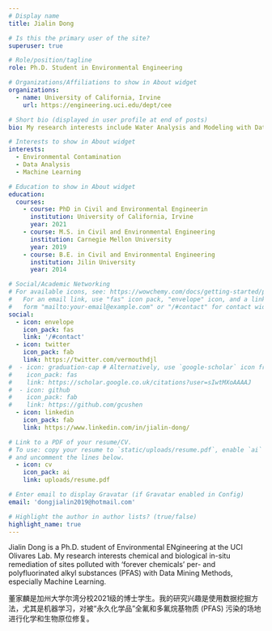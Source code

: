 ```yaml
---
# Display name
title: Jialin Dong

# Is this the primary user of the site?
superuser: true

# Role/position/tagline
role: Ph.D. Student in Environmental Engineering 

# Organizations/Affiliations to show in About widget
organizations:
  - name: University of California, Irvine 
    url: https://engineering.uci.edu/dept/cee

# Short bio (displayed in user profile at end of posts)
bio: My research interests include Water Analysis and Modeling with Data Mining Methods, especially Machine Learning. 

# Interests to show in About widget
interests:
  - Environmental Contamination
  - Data Analysis
  - Machine Learning

# Education to show in About widget
education:
  courses:
    - course: PhD in Civil and Environmental Engineerin
      institution: University of California, Irvine
      year: 2021
    - course: M.S. in Civil and Environmental Engineering
      institution: Carnegie Mellon University
      year: 2019
    - course: B.E. in Civil and Environmental Engineering
      institution: Jilin University
      year: 2014

# Social/Academic Networking
# For available icons, see: https://wowchemy.com/docs/getting-started/page-builder/#icons
#   For an email link, use "fas" icon pack, "envelope" icon, and a link in the
#   form "mailto:your-email@example.com" or "/#contact" for contact widget.
social:
  - icon: envelope
    icon_pack: fas
    link: '/#contact'
  - icon: twitter
    icon_pack: fab
    link: https://twitter.com/vermouthdjl
#  - icon: graduation-cap # Alternatively, use `google-scholar` icon from `ai` icon pack
#    icon_pack: fas
#    link: https://scholar.google.co.uk/citations?user=sIwtMXoAAAAJ
#  - icon: github
#    icon_pack: fab
#    link: https://github.com/gcushen
  - icon: linkedin
    icon_pack: fab
    link: https://www.linkedin.com/in/jialin-dong/

# Link to a PDF of your resume/CV.
# To use: copy your resume to `static/uploads/resume.pdf`, enable `ai` icons in `params.toml`,
# and uncomment the lines below.
  - icon: cv
    icon_pack: ai
    link: uploads/resume.pdf

# Enter email to display Gravatar (if Gravatar enabled in Config)
email: 'dongjialin2019@hotmail.com'

# Highlight the author in author lists? (true/false)
highlight_name: true
---
```


Jialin Dong is a Ph.D. student of Environmental ENgineering at the UCI Olivares Lab. My research interests chemical and biological in-situ remediation of sites polluted with ‘forever chemicals’ per- and polyfluorinated alkyl substances (PFAS) with Data Mining Methods, especially Machine Learning.  

董家麟是加州大学尔湾分校2021级的博士学生。我的研究兴趣是使用数据挖掘方法，尤其是机器学习，对被“永久化学品”全氟和多氟烷基物质 (PFAS) 污染的场地进行化学和生物原位修复。

